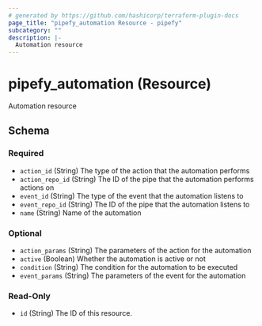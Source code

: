```yaml
---
# generated by https://github.com/hashicorp/terraform-plugin-docs
page_title: "pipefy_automation Resource - pipefy"
subcategory: ""
description: |-
  Automation resource
---
```


# pipefy_automation (Resource)

Automation resource



<!-- schema generated by tfplugindocs -->
## Schema

### Required

- `action_id` (String) The type of the action that the automation performs
- `action_repo_id` (String) The ID of the pipe that the automation performs actions on
- `event_id` (String) The type of the event that the automation listens to
- `event_repo_id` (String) The ID of the pipe that the automation listens to
- `name` (String) Name of the automation

### Optional

- `action_params` (String) The parameters of the action for the automation
- `active` (Boolean) Whether the automation is active or not
- `condition` (String) The condition for the automation to be executed
- `event_params` (String) The parameters of the event for the automation

### Read-Only

- `id` (String) The ID of this resource.

